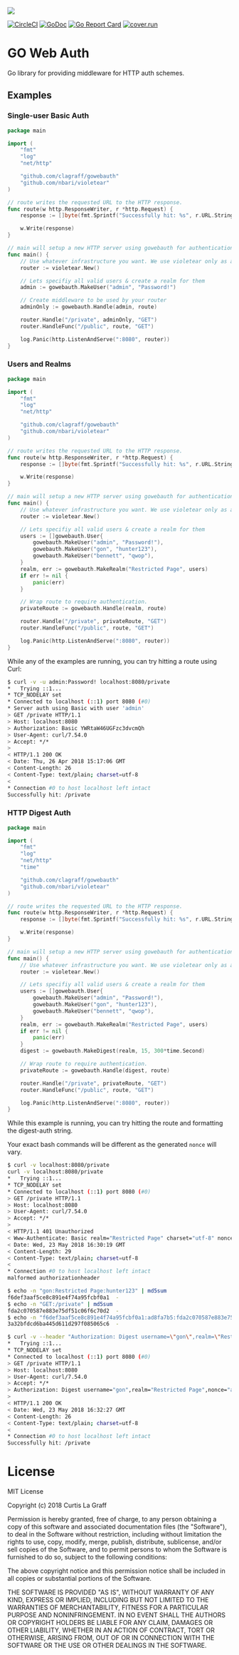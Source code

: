 ![](.github/gowebauth.png)

[![CircleCI](https://circleci.com/gh/clagraff/gowebauth/tree/master.svg?style=svg)](https://circleci.com/gh/clagraff/gowebauth/tree/master)
[![GoDoc](https://godoc.org/github.com/clagraff/gowebauth?status.svg)](https://godoc.org/github.com/clagraff/gowebauth)
[![Go Report Card](http://goreportcard.com/badge/clagraff/gowebauth)](http://goreportcard.com/report/clagraff/gowebauth)
[![cover.run](https://cover.run/go/github.com/clagraff/gowebauth.svg?style=flat&tag=golang-1.10)](https://cover.run/go?tag=golang-1.10&repo=github.com%2Fclagraff%2Fgowebauth)

# GO Web Auth
Go library for providing middleware for HTTP auth schemes.

## Examples
### Single-user Basic Auth
```go
package main

import (
	"fmt"
	"log"
	"net/http"

	"github.com/clagraff/gowebauth"
	"github.com/nbari/violetear"
)

// route writes the requested URL to the HTTP response.
func route(w http.ResponseWriter, r *http.Request) {
	response := []byte(fmt.Sprintf("Successfully hit: %s", r.URL.String()))

	w.Write(response)
}

// main will setup a new HTTP server using gowebauth for authentication.
func main() {
	// Use whatever infrastructure you want. We use violetear only as an example.
	router := violetear.New()

	// Lets specifiy all valid users & create a realm for them
	admin := gowebauth.MakeUser("admin", "Password!")

	// Create middleware to be used by your router
	adminOnly := gowebauth.Handle(admin, route)

	router.Handle("/private", adminOnly, "GET")
	router.HandleFunc("/public", route, "GET")

	log.Panic(http.ListenAndServe(":8080", router))
}
```

### Users and Realms
```go
package main

import (
	"fmt"
	"log"
	"net/http"

	"github.com/clagraff/gowebauth"
	"github.com/nbari/violetear"
)

// route writes the requested URL to the HTTP response.
func route(w http.ResponseWriter, r *http.Request) {
	response := []byte(fmt.Sprintf("Successfully hit: %s", r.URL.String()))

	w.Write(response)
}

// main will setup a new HTTP server using gowebauth for authentication.
func main() {
	// Use whatever infrastructure you want. We use violetear only as an example.
	router := violetear.New()

	// Lets specifiy all valid users & create a realm for them
	users := []gowebauth.User{
		gowebauth.MakeUser("admin", "Password!"),
		gowebauth.MakeUser("gon", "hunter123"),
		gowebauth.MakeUser("bennett", "qwop"),
	}
	realm, err := gowebauth.MakeRealm("Restricted Page", users)
	if err != nil {
	    panic(err)
    }

	// Wrap route to require authentication.
	privateRoute := gowebauth.Handle(realm, route)

	router.Handle("/private", privateRoute, "GET")
	router.HandleFunc("/public", route, "GET")

	log.Panic(http.ListenAndServe(":8080", router))
}
```


While any of the examples are running, you can try hitting a route using Curl:

```bash
$ curl -v -u admin:Password! localhost:8080/private
*   Trying ::1...
* TCP_NODELAY set
* Connected to localhost (::1) port 8080 (#0)
* Server auth using Basic with user 'admin'
> GET /private HTTP/1.1
> Host: localhost:8080
> Authorization: Basic YWRtaW46UGFzc3dvcmQh
> User-Agent: curl/7.54.0
> Accept: */*
>
< HTTP/1.1 200 OK
< Date: Thu, 26 Apr 2018 15:17:06 GMT
< Content-Length: 26
< Content-Type: text/plain; charset=utf-8
<
* Connection #0 to host localhost left intact
Successfully hit: /private 
```

### HTTP Digest Auth
```go
package main

import (
	"fmt"
	"log"
	"net/http"
	"time"

	"github.com/clagraff/gowebauth"
	"github.com/nbari/violetear"
)

// route writes the requested URL to the HTTP response.
func route(w http.ResponseWriter, r *http.Request) {
	response := []byte(fmt.Sprintf("Successfully hit: %s", r.URL.String()))

	w.Write(response)
}

// main will setup a new HTTP server using gowebauth for authentication.
func main() {
	// Use whatever infrastructure you want. We use violetear only as an example.
	router := violetear.New()

	// Lets specifiy all valid users & create a realm for them
	users := []gowebauth.User{
		gowebauth.MakeUser("admin", "Password!"),
		gowebauth.MakeUser("gon", "hunter123"),
		gowebauth.MakeUser("bennett", "qwop"),
	}
	realm, err := gowebauth.MakeRealm("Restricted Page", users)
	if err != nil {
		panic(err)
	}
	digest := gowebauth.MakeDigest(realm, 15, 300*time.Second)

	// Wrap route to require authentication.
	privateRoute := gowebauth.Handle(digest, route)

	router.Handle("/private", privateRoute, "GET")
	router.HandleFunc("/public", route, "GET")

	log.Panic(http.ListenAndServe(":8080", router))
}
```

While this example is running, you can try hitting the route and formatting
the digest-auth string.

Your exact bash commands will be different as the generated `nonce` will vary.

```bash
$ curl -v localhost:8080/private
curl -v localhost:8080/private
*   Trying ::1...
* TCP_NODELAY set
* Connected to localhost (::1) port 8080 (#0)
> GET /private HTTP/1.1
> Host: localhost:8080
> User-Agent: curl/7.54.0
> Accept: */*
>
< HTTP/1.1 401 Unauthorized
< Www-Authenticate: Basic realm="Restricted Page" charset="utf-8" nonce="ad8fa7b5"
< Date: Wed, 23 May 2018 16:30:19 GMT
< Content-Length: 29
< Content-Type: text/plain; charset=utf-8
<
* Connection #0 to host localhost left intact
malformed authorizationheader
```

```bash
$ echo -n "gon:Restricted Page:hunter123" | md5sum
f6def3aaf5ce8c891e4f74a95fcbf0a1  -
$ echo -n "GET:/private" | md5sum
fda2c070587e883e75df51c06f6c70d2  -
$ echo -n "f6def3aaf5ce8c891e4f74a95fcbf0a1:ad8fa7b5:fda2c070587e883e75df51c06f6c70d2" | md5sum
3a32bfdcd6ba445d611d297f085065c6  -
```

```bash
$ curl -v --header "Authorization: Digest username=\"gon\",realm=\"Restricted Page\",nonce=\"ad8fa7b5\",uri=\"/private\",qop=\"qop\",response=\"3a32bfdcd6ba445d611d297f085065c6\""  localhost:8080/private
*   Trying ::1...
* TCP_NODELAY set
* Connected to localhost (::1) port 8080 (#0)
> GET /private HTTP/1.1
> Host: localhost:8080
> User-Agent: curl/7.54.0
> Accept: */*
> Authorization: Digest username="gon",realm="Restricted Page",nonce="ad8fa7b5",uri="/private",qop="qop",response="3a32bfdcd6ba445d611d297f085065c6"
>
< HTTP/1.1 200 OK
< Date: Wed, 23 May 2018 16:32:27 GMT
< Content-Length: 26
< Content-Type: text/plain; charset=utf-8
<
* Connection #0 to host localhost left intact
Successfully hit: /private
```

# License
MIT License

Copyright (c) 2018 Curtis La Graff

Permission is hereby granted, free of charge, to any person obtaining a copy
of this software and associated documentation files (the "Software"), to deal
in the Software without restriction, including without limitation the rights
to use, copy, modify, merge, publish, distribute, sublicense, and/or sell
copies of the Software, and to permit persons to whom the Software is
furnished to do so, subject to the following conditions:

The above copyright notice and this permission notice shall be included in all
copies or substantial portions of the Software.

THE SOFTWARE IS PROVIDED "AS IS", WITHOUT WARRANTY OF ANY KIND, EXPRESS OR
IMPLIED, INCLUDING BUT NOT LIMITED TO THE WARRANTIES OF MERCHANTABILITY,
FITNESS FOR A PARTICULAR PURPOSE AND NONINFRINGEMENT. IN NO EVENT SHALL THE
AUTHORS OR COPYRIGHT HOLDERS BE LIABLE FOR ANY CLAIM, DAMAGES OR OTHER
LIABILITY, WHETHER IN AN ACTION OF CONTRACT, TORT OR OTHERWISE, ARISING FROM,
OUT OF OR IN CONNECTION WITH THE SOFTWARE OR THE USE OR OTHER DEALINGS IN THE
SOFTWARE.
